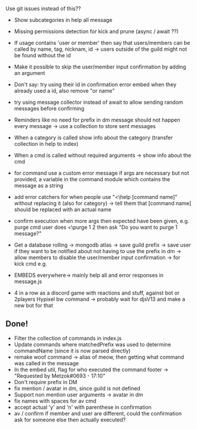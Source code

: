 Use git issues instead of this??


- Show subcategories in help all message
- Missing permissions detection for kick and prune (async / await ??)
- If usage contains 'user or member' then say that users/members can be called by name, tag, nicknam, id -> users outside of the guild might not be found without the id
- Make it possible to skip the user/member input confirmation by adding an argument
- Don't say: try using their id in confirmation error embed when they already used a id, also remove "or name"
- try using message collector instead of await to allow sending random messages before confirming



- Reminders like no need for prefix in dm message should not happen every message -> use a collection to store sent messages
- When a category is called show info about the category (transfer collection in help to index)
- When a cmd is called without required arguments -> show info about the cmd
- for command use a custom error message if args are necessary but not provided, a variable in the command module which contains the message as a string
- add error catchers for when people use "<\help [command name]" without replacing it (also for category) -> tell them that [command name] should be replaced with an actual name
- confirm execution when more args then expected have been given, e.g. purge cmd
	user does <\purge 1 2 then ask "Do you want to purge 1 message?"

- Get a database rolling -> mongodb atlas
	-> save guild prefix
	-> save user if they want to be notified about not having to use the prefix in dm
	-> allow members to disable the user/member input confirmation -> for kick cmd e.g.
- EMBEDS everywhere-> mainly help all and error responses in message.js
- 4 in a row as a discord game with reactions and stuff, against bot or 2players
Hypixel bw command -> probably wait for djsV13 and make a new bot for that



<h2>Done!</h2>

- Filter the collection of commands in index.js
- Update commands where matchedPrefix was used to determine commandName (since it is now parsed directly)
- remake woof command -> alias of meow, then getting what command was called in the message
- In the embed util, flag for who executed the command footer -> "Requested by Metzok#0693 - 17:10"
- Don't require prefix in DM
- fix mention / avatar in dm, since guild is not defined
- Support non mention user arguments
	-> avatar in dm
- fix names with spaces for av cmd
- accept actual 'y' and 'n' with parenthese in confirmation
- av / confirm if member and user are different, could the confirmation ask for someone else then actually executed?